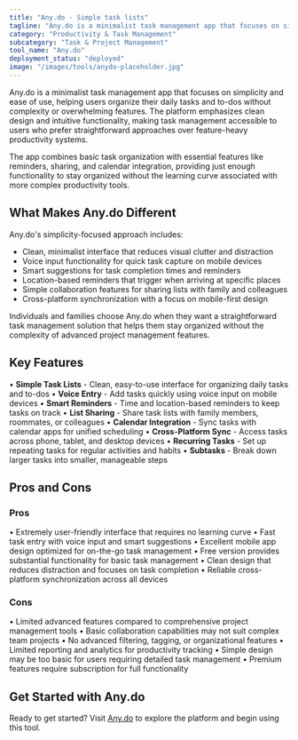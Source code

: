 ```yaml
---
title: "Any.do - Simple task lists"
tagline: "Any.do is a minimalist task management app that focuses on simplicity and ease of use, helping users organize their daily tasks and to-dos without complexity..."
category: "Productivity & Task Management"
subcategory: "Task & Project Management"
tool_name: "Any.do"
deployment_status: "deployed"
image: "/images/tools/anydo-placeholder.jpg"
---
```


Any.do is a minimalist task management app that focuses on simplicity and ease of use, helping users organize their daily tasks and to-dos without complexity or overwhelming features. The platform emphasizes clean design and intuitive functionality, making task management accessible to users who prefer straightforward approaches over feature-heavy productivity systems.

The app combines basic task organization with essential features like reminders, sharing, and calendar integration, providing just enough functionality to stay organized without the learning curve associated with more complex productivity tools.

## What Makes Any.do Different

Any.do's simplicity-focused approach includes:
- Clean, minimalist interface that reduces visual clutter and distraction
- Voice input functionality for quick task capture on mobile devices
- Smart suggestions for task completion times and reminders
- Location-based reminders that trigger when arriving at specific places
- Simple collaboration features for sharing lists with family and colleagues
- Cross-platform synchronization with a focus on mobile-first design

Individuals and families choose Any.do when they want a straightforward task management solution that helps them stay organized without the complexity of advanced project management features.

## Key Features

• **Simple Task Lists** - Clean, easy-to-use interface for organizing daily tasks and to-dos
• **Voice Entry** - Add tasks quickly using voice input on mobile devices
• **Smart Reminders** - Time and location-based reminders to keep tasks on track
• **List Sharing** - Share task lists with family members, roommates, or colleagues
• **Calendar Integration** - Sync tasks with calendar apps for unified scheduling
• **Cross-Platform Sync** - Access tasks across phone, tablet, and desktop devices
• **Recurring Tasks** - Set up repeating tasks for regular activities and habits
• **Subtasks** - Break down larger tasks into smaller, manageable steps

## Pros and Cons

### Pros
• Extremely user-friendly interface that requires no learning curve
• Fast task entry with voice input and smart suggestions
• Excellent mobile app design optimized for on-the-go task management
• Free version provides substantial functionality for basic task management
• Clean design that reduces distraction and focuses on task completion
• Reliable cross-platform synchronization across all devices

### Cons
• Limited advanced features compared to comprehensive project management tools
• Basic collaboration capabilities may not suit complex team projects
• No advanced filtering, tagging, or organizational features
• Limited reporting and analytics for productivity tracking
• Simple design may be too basic for users requiring detailed task management
• Premium features require subscription for full functionality

## Get Started with Any.do

Ready to get started? Visit [Any.do](https://www.any.do/) to explore the platform and begin using this tool.